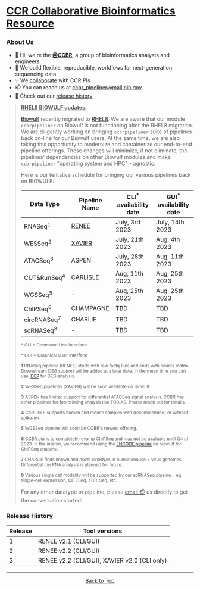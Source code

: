 # [CCR Collaborative Bioinformatics Resource](https://bioinformatics.ccr.cancer.gov/ccbr/)

### About Us
- 👋 Hi, we're the [**@CCBR**](https://bioinformatics.ccr.cancer.gov/ccbr/), a group of bioinformatics analysts and engineers
- 📖 We build flexible, reproducible, workflows for next-generation sequencing data
- :bulb: We [collaborate](https://abcs-amp.nih.gov/project/request/CCBR/) with CCR PIs
- 📫 You can reach us at [ccbr_pipeliner@mail.nih.gov](mailto:ccbr_pipeliner@mail.nih.gov)
- 🏁 Check out our [release history](#release-history)

> <b><ins>RHEL8 BIOWULF updates:</ins></b>
> 
> [Biowulf](https://hpc.nih.gov) recently migrated to [RHEL8](https://hpc.nih.gov/docs/rhel8.html). We are aware that our module `ccbrpipeliner` on Biowulf is not functioning after the RHEL8 migration. We are diligently working on bringing `ccbrpipeliner` suite of pipelines back on-line for our Biowulf users. At the same time, we are also taking this opportunity to modernize and containerize our end-to-end pipeline offerings. These changes will minimize, if not eliminate, the pipelines' dependencies on other Biowulf modules and make `ccbrpipeliner` "operating system and HPC" - agnostic.
> 
> Here is our tentative schedule for bringing our various pipelines back on BIOWULF:
> 
> | Data Type | Pipeline Name | CLI<sup>*</sup> availability date | GUI<sup>*</sup> availability date |
> | --- | --- | --- |--- |
> | RNASeq<sup>1</sup> | [RENEE](https://github.com/CCBR/RENEE) | July, 3rd 2023 | July, 14th 2023 |
> | WESSeq<sup>2</sup> | [XAVIER](https://github.com/CCBR/XAVIER) | July, 21th 2023 | Aug, 4th 2023 |
> | ATACSeq<sup>3</sup> | ASPEN | July, 28th 2023 | Aug, 11th 2023 |
> | CUT&RunSeq<sup>4</sup> | CARLISLE | Aug, 11th 2023 | Aug, 25th 2023 |
> | WGSSeq<sup>5</sup> | - | Aug, 25th 2023 | Aug, 25th 2023 |
> | ChIPSeq<sup>6</sup> | CHAMPAGNE | TBD | TBD |
> | circRNASeq<sup>7</sup> | CHARLIE | TBD | TBD |
> | scRNASeq<sup>8</sup> | - | TBD | TBD |
>
> <sup>* CLI = Command Line Interface </sup>
>
> <sup>* GUI = Graphical User Interface </sup>
> 
> <sup> **1** RNASeq pipeline (RENEE) starts with raw fastq files and ends with counts matrix. Downstream DEG support will be added at a later date. In the mean time you can use [iDEP](http://bioinformatics.sdstate.edu/idep/0) for DEG analysis.</sup>
> 
> <sup> **2** WESSeq pipelines (XAVIER) will be soon available on Biowulf.</sup>
> 
> <sup> **3** ASPEN has limited support for differential ATACSeq signal analysis. CCBR has other pipelines for footprinting analysis like TOBIAS. Please reach out for details.</sup>
> 
> <sup> **4** CARLISLE supports human and mouse samples with (recommended) or without spike-ins.</sup>
> 
> <sup> **5** WGSSeq pipeline will soon be CCBR's newest offering.</sup>
> 
> <sup> **6** CCBR plans to completely revamp ChIPSeq and may not be available until Q4 of 2023. In the interim, we recommend using the [ENCODE pipeline](https://hpc.nih.gov/apps/chipseq_pipeline.html) on biowulf for ChIPSeq analsyis.</sup>
> 
> <sup> **7** CHARLIE finds known and novel circRNAs in human/mouse + virus genomes. Differential circRNA analysis is planned for future.</sup>
> 
> <sup> **8** Various single cell modality will be supported by our scRNASeq pipeine... eg. single-cell expression, CITESeq, TCR-Seq, etc.</sup>
> 
> For any other datatype or pipeline, please [email :mailbox:](mailto:ccbr_pipeliner@mail.nih.gov) us directly to get the conversation started! 

### Release History

| Release | Tool versions |
| --- | --- |
| 1 | RENEE v2.1 (CLI/GUI) |
| 2 | RENEE v2.2 (CLI/GUI) |
| 3 | RENEE v2.2 (CLI/GUI), XAVIER v2.0 (CLI only)|

<hr>
<p align="center">
	<a href="##ccr-collaborative-bioinformatics-resource">Back to Top</a>
</p>
